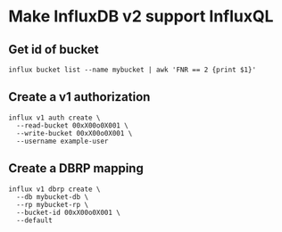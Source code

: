 # Make InfluxDB v2 support InfluxQL

## Get id of bucket
```
influx bucket list --name mybucket | awk 'FNR == 2 {print $1}'
```

## Create a v1 authorization
```
influx v1 auth create \
  --read-bucket 00xX00o0X001 \
  --write-bucket 00xX00o0X001 \
  --username example-user
```

## Create a DBRP mapping
```
influx v1 dbrp create \
  --db mybucket-db \
  --rp mybucket-rp \
  --bucket-id 00xX00o0X001 \
  --default
```